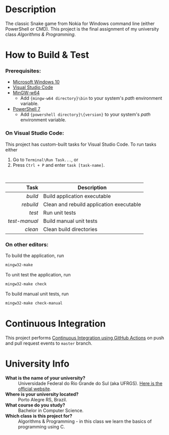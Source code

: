 # Description
The classic Snake game from Nokia for Windows command line (either PowerShell or CMD). This project is the final assignment of my university class _Algorithms & Programming_.

# How to Build & Test
### **Prerequisites:**
- [Microsoft Windows 10](https://www.microsoft.com/windows)
- [Visual Studio Code](https://code.visualstudio.com)
- [MinGW-w64](https://sourceforge.net/projects/mingw-w64)
  - Add `{mingw-w64 directory}\bin` to your system's _path_ environment variable.
- [PowerShell 7](https://github.com/PowerShell/powershell/releases)
  - Add `{powershell directory}\{version}` to your system's _path_ environment variable.

### **On Visual Studio Code:**
This project has custom-built tasks for Visual Studio Code. To run tasks either

1. Go to `Terminal\Run Task...`, or
2. Press `Ctrl + P` and enter `task [task-name]`.

<br>

| Task          | Description                              |
|--------------:|------------------------------------------|
| _build_       | Build application executable             |
| _rebuild_     | Clean and rebuild application executable |
| _test_        | Run unit tests                           |
| _test-manual_ | Build manual unit tests                  |
| _clean_       | Clean build directories                  |

### **On other editors:**

To build the application, run
```powershell
mingw32-make
```

To unit test the application, run
```powershell
mingw32-make check
```

To build manual unit tests, run
```powershell
mingw32-make check-manual
```

# Continuous Integration
This project performs [Continuous Integration using GitHub Actions](https://github.com/RenanKummer/snake-cli/actions?query=workflow%3A%22Continuous+Integration%22) on push and pull request events to `master` branch.

# University Info
<dl>
  <dt><strong>What is the name of your university?</strong></dt>
  <dd>Universidade Federal do Rio Grande do Sul (aka UFRGS). <a href="http://www.ufrgs.br">Here is the official website</a>.</dd>
  <dt><strong>Where is your university located?</strong></dt>
  <dd>Porto Alegre RS, Brazil.</dd>
  <dt><strong>What course do you study?</strong></dt>
  <dd>Bachelor in Computer Science.</dd>
  <dt><strong>Which class is this project for?</strong></dt>
  <dd>Algorithms & Programming - in this class we learn the basics of programming using C.</dd>
</dl>
